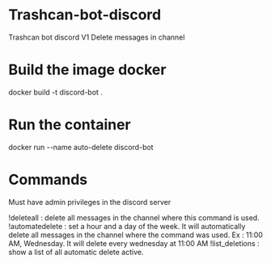 # Trashcan-bot-discord
Trashcan bot discord V1
Delete messages in channel

# Build the image docker
docker build -t discord-bot .

# Run the container
docker run --name auto-delete discord-bot

# Commands
Must have admin privileges in the discord server

!deleteall : delete all messages in the channel where this command is used.
!automatedelete : set a hour and a day of the week. It will automatically delete all messages in the channel where the command was used. Ex : 11:00 AM, Wednesday. It will delete every wednesday at 11:00 AM
!list_deletions : show a list of all automatic delete active.
